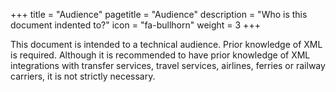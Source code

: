 +++
title = "Audience"
pagetitle = "Audience"
description = "Who is this document indented to?"
icon = "fa-bullhorn"
weight = 3
+++

This document is intended to a technical audience. Prior knowledge of XML is required. Although it is recommended to have prior knowledge of
XML integrations with transfer services, travel services, airlines, ferries or railway carriers, it is not strictly necessary.
